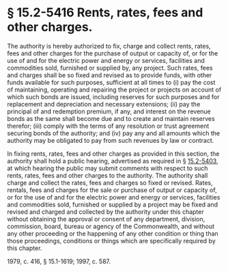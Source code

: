 # § 15.2-5416 Rents, rates, fees and other charges.

<p>The authority is hereby authorized to fix, charge and collect rents, rates, fees and other charges for the purchase of output or capacity of, or for the use of and for the electric power and energy or services, facilities and commodities sold, furnished or supplied by, any project. Such rates, fees and charges shall be so fixed and revised as to provide funds, with other funds available for such purposes, sufficient at all times to (i) pay the cost of maintaining, operating and repairing the project or projects on account of which such bonds are issued, including reserves for such purposes and for replacement and depreciation and necessary extensions; (ii) pay the principal of and redemption premium, if any, and interest on the revenue bonds as the same shall become due and to create and maintain reserves therefor; (iii) comply with the terms of any resolution or trust agreement securing bonds of the authority; and (iv) pay any and all amounts which the authority may be obligated to pay from such revenues by law or contract.</p><p>In fixing rents, rates, fees and other charges as provided in this section, the authority shall hold a public hearing, advertised as required in § <a href='http://law.lis.virginia.gov/vacode/15.2-5403/'>15.2-5403</a>, at which hearing the public may submit comments with respect to such rents, rates, fees and other charges to the authority. The authority shall charge and collect the rates, fees and charges so fixed or revised. Rates, rentals, fees and charges for the sale or purchase of output or capacity of, or for the use of and for the electric power and energy or services, facilities and commodities sold, furnished or supplied by a project may be fixed and revised and charged and collected by the authority under this chapter without obtaining the approval or consent of any department, division, commission, board, bureau or agency of the Commonwealth, and without any other proceeding or the happening of any other condition or thing than those proceedings, conditions or things which are specifically required by this chapter.</p><p>1979, c. 416, § 15.1-1619; 1997, c. 587.</p>